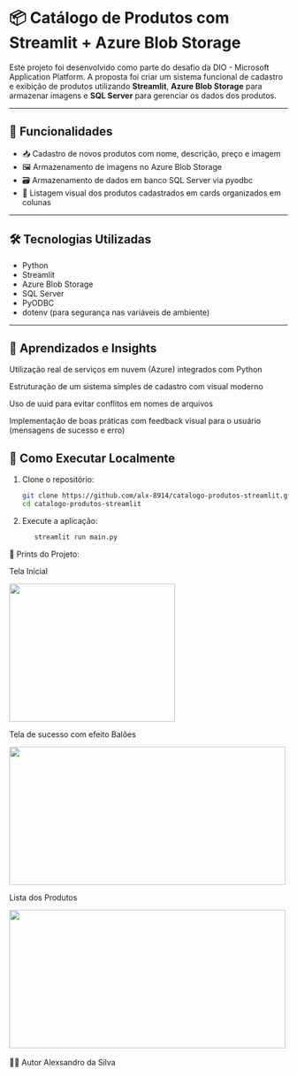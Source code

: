# 📦 Catálogo de Produtos com Streamlit + Azure Blob Storage

Este projeto foi desenvolvido como parte do desafio da DIO - Microsoft Application Platform. A proposta foi criar um sistema funcional de cadastro e exibição de produtos utilizando **Streamlit**, **Azure Blob Storage** para armazenar imagens e **SQL Server** para gerenciar os dados dos produtos.

---

## 🚀 Funcionalidades

- 📥 Cadastro de novos produtos com nome, descrição, preço e imagem
- 🖼️ Armazenamento de imagens no Azure Blob Storage
- 🗃️ Armazenamento de dados em banco SQL Server via pyodbc
- 🧾 Listagem visual dos produtos cadastrados em cards organizados em colunas

---

## 🛠️ Tecnologias Utilizadas

- Python
- Streamlit
- Azure Blob Storage
- SQL Server
- PyODBC
- dotenv (para segurança nas variáveis de ambiente)

---

## 🧠 Aprendizados e Insights
Utilização real de serviços em nuvem (Azure) integrados com Python

Estruturação de um sistema simples de cadastro com visual moderno

Uso de uuid para evitar conflitos em nomes de arquivos

Implementação de boas práticas com feedback visual para o usuário (mensagens de sucesso e erro)

## 🎯 Como Executar Localmente

1. Clone o repositório:
   ```bash
   git clone https://github.com/alx-8914/catalogo-produtos-streamlit.git
   cd catalogo-produtos-streamlit

2. Execute a aplicação:

   ```bash
      streamlit run main.py

📸 Prints do Projeto:
   <div class=align-item=left'>
      <p>Tela Inicial</p>
      <img src="Captura de tela 2025-04-21 004833.png" width="300" height="250">
      <p>Tela de sucesso com efeito Balões</p>
      <img src="Cadastro sucess.png" width="500" height="250">
      <p>Lista dos Produtos</p>
      <img src="lista ok.png" width="500" height="250">   
   </div>
  

<br>
 👨‍💻 Autor
Alexsandro da Silva

